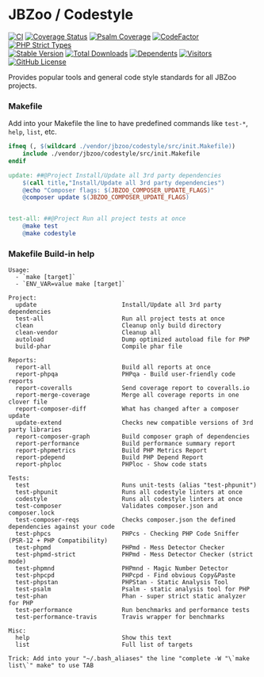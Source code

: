 # JBZoo / Codestyle

[![CI](https://github.com/JBZoo/Codestyle/actions/workflows/main.yml/badge.svg?branch=master)](https://github.com/JBZoo/Codestyle/actions/workflows/main.yml?query=branch%3Amaster)    [![Coverage Status](https://coveralls.io/repos/JBZoo/Codestyle/badge.svg?branch=master)](https://coveralls.io/github/JBZoo/Codestyle?branch=master)    [![Psalm Coverage](https://shepherd.dev/github/JBZoo/Codestyle/coverage.svg)](https://shepherd.dev/github/JBZoo/Codestyle)    [![CodeFactor](https://www.codefactor.io/repository/github/jbzoo/codestyle/badge)](https://www.codefactor.io/repository/github/jbzoo/codestyle/issues)    [![PHP Strict Types](https://img.shields.io/badge/strict__types-%3D1-brightgreen)](https://www.php.net/manual/en/language.types.declarations.php#language.types.declarations.strict)    
[![Stable Version](https://poser.pugx.org/jbzoo/codestyle/version)](https://packagist.org/packages/jbzoo/codestyle)    [![Total Downloads](https://poser.pugx.org/jbzoo/codestyle/downloads)](https://packagist.org/packages/jbzoo/codestyle/stats)    [![Dependents](https://poser.pugx.org/jbzoo/codestyle/dependents)](https://packagist.org/packages/jbzoo/codestyle/dependents?order_by=downloads)    [![Visitors](https://visitor-badge.glitch.me/badge?page_id=jbzoo.codestyle)]()    [![GitHub License](https://img.shields.io/github/license/jbzoo/codestyle)](https://github.com/JBZoo/Codestyle/blob/master/LICENSE)


Provides popular tools and general code style standards for all JBZoo projects.

### Makefile

Add into your Makefile the line to have predefined commands like `test-*`, `help`, `list`, etc.

```makefile
ifneq (, $(wildcard ./vendor/jbzoo/codestyle/src/init.Makefile))
    include ./vendor/jbzoo/codestyle/src/init.Makefile
endif

update: ##@Project Install/Update all 3rd party dependencies
    $(call title,"Install/Update all 3rd party dependencies")
    @echo "Composer flags: $(JBZOO_COMPOSER_UPDATE_FLAGS)"
    @composer update $(JBZOO_COMPOSER_UPDATE_FLAGS)


test-all: ##@Project Run all project tests at once
    @make test
    @make codestyle

```

### Makefile Build-in help

```
Usage:
  - `make [target]`
  - `ENV_VAR=value make [target]`

Project:
  update                        Install/Update all 3rd party dependencies
  test-all                      Run all project tests at once
  clean                         Cleanup only build directory
  clean-vendor                  Cleanup all
  autoload                      Dump optimized autoload file for PHP
  build-phar                    Compile phar file

Reports:
  report-all                    Build all reports at once
  report-phpqa                  PHPqa - Build user-friendly code reports
  report-coveralls              Send coverage report to coveralls.io
  report-merge-coverage         Merge all coverage reports in one clover file
  report-composer-diff          What has changed after a composer update
  update-extend                 Checks new compatible versions of 3rd party libraries
  report-composer-graph         Build composer graph of dependencies
  report-performance            Build performance summary report
  report-phpmetrics             Build PHP Metrics Report
  report-pdepend                Build PHP Depend Report
  report-phploc                 PHPloc - Show code stats

Tests:
  test                          Runs unit-tests (alias "test-phpunit")
  test-phpunit                  Runs all codestyle linters at once
  codestyle                     Runs all codestyle linters at once
  test-composer                 Validates composer.json and composer.lock
  test-composer-reqs            Checks composer.json the defined dependencies against your code
  test-phpcs                    PHPcs - Checking PHP Code Sniffer (PSR-12 + PHP Compatibility)
  test-phpmd                    PHPmd - Mess Detector Checker
  test-phpmd-strict             PHPmd - Mess Detector Checker (strict mode)
  test-phpmnd                   PHPmnd - Magic Number Detector
  test-phpcpd                   PHPcpd - Find obvious Copy&Paste
  test-phpstan                  PHPStan - Static Analysis Tool
  test-psalm                    Psalm - static analysis tool for PHP
  test-phan                     Phan - super strict static analyzer for PHP
  test-performance              Run benchmarks and performance tests
  test-performance-travis       Travis wrapper for benchmarks
                                
Misc:
  help                          Show this text
  list                          Full list of targets

Trick: Add into your "~/.bash_aliases" the line "complete -W "\`make list\`" make" to use TAB
```

